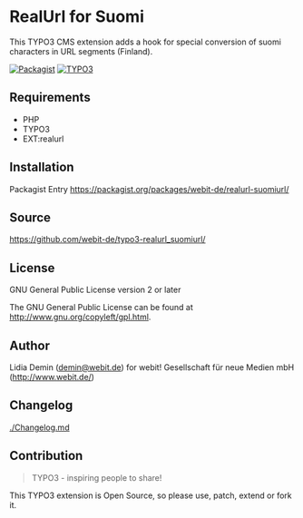 RealUrl for Suomi
=================

This TYPO3 CMS extension adds a hook for special conversion of suomi characters in URL segments (Finland).

[![Packagist](https://img.shields.io/packagist/v/webit-de/realurl-suomiurl.svg)](https://packagist.org/packages/webit-de/realurl-suomiurl/)
[![TYPO3](https://img.shields.io/badge/TYPO3-extension-orange.svg)](https://extensions.typo3.org/)

Requirements
------------

* PHP
* TYPO3
* EXT:realurl

Installation
-------------

Packagist Entry https://packagist.org/packages/webit-de/realurl-suomiurl/

Source
------

https://github.com/webit-de/typo3-realurl_suomiurl/

License
-------

GNU General Public License version 2 or later

The GNU General Public License can be found at http://www.gnu.org/copyleft/gpl.html.

Author
------

Lidia Demin (<demin@webit.de>)
for webit! Gesellschaft für neue Medien mbH (http://www.webit.de/)

Changelog
---------

[./Changelog.md](./Changelog.md)

Contribution
------------

> TYPO3 - inspiring people to share!

This TYPO3 extension is Open Source, so please use, patch, extend or fork it.
